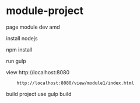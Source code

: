 # module-project
page module dev amd

install nodejs

npm install

run gulp

view    http://localhost:8080

        http://localhost:8080/view/module1/index.html

build project use  gulp build